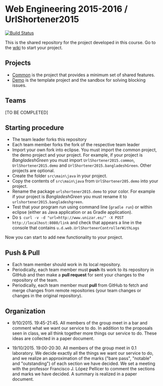 # Web Engineering 2015-2016 / UrlShortener2015
[![Build Status](https://travis-ci.org/UNIZAR-30246-WebEngineering/UrlShortener2015.svg)](https://travis-ci.org/UNIZAR-30246-WebEngineering/UrlShortener2015)

This is the shared repository for the project developed in this course. Go to the [wiki](wiki) to start your project.

## Projects

* [Common](common) is the project that provides a minimum set of shared features.
* [Demo](demo) is the template project and the sandbox for solving blocking issues.

## Teams

[TO BE COMPLETED]

## Starting procedure

* The team leader forks this repository
* Each team member forks the fork of the respective team leader
* Import your own fork into eclipse. You must import the common project, the demo project and your project. For example, if your project is _BangladeshGreen_ you must import `UrlShortener2015.common`, `UrlShortener2015.demo` and `UrlShortener2015.bangladeshGreen`. Other projects are optional.
* Create the folder `src\main\java` in your project.
* Copy the contents of `src\main\java` from `UrlShortener205.demo` into your project.
* Rename the package `urlshortener2015.demo` to your color. For example if your project is _BangladeshGreen_ you must rename it to `urlshortener2015.bangladeshgreen`.
* Test that your program run using command line (`gradle run`) or within eclipse (either as Java application or as Gradle application).
* Do `$ curl -v -d "url=http://www.unizar.es/" -X POST http://localhost:8080/link` and check that appears a line in the console that contains `u.d.web.UrlShortenerControllerWithLogs`

Now you can start to add new functionality to your project.

## Push & Pull

* Each team member should work in its local repository.
* Periodically, each team member must __push__ its work to its repository in GitHub and then make a __pull request__ for sent your changes to the repository of the team.
* Periodically, each team member must __pull__ from GitHub to fetch and merge changes from remote repositories (your team changes or changes in the original repository).

## Organization

* 9/10/2015. 19:45-21:45. All members of the group meet in a bar and comment what we want our service to do. In addition to the proposals seen in class, we all think together more things our service to do. These ideas are collected in a paper document.

* 19/10/2015. 19:00-20:30. All members of the group meet in 0.1 laboratory. We decide exactly all the things we want our service to do, and we realize an approximation of the marks ("bare pass", "notable" and "outstanding") of each section we have decided. We set a meeting with the professor Francisco J. López Pellicer to comment the sections and marks we have decided. A summary is realized in a paper document.
